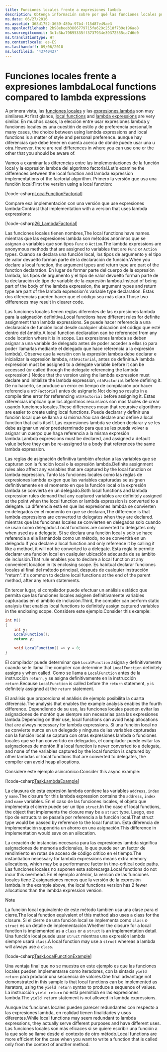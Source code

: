 ```yaml
---
title: Funciones locales frente a expresiones lambda
description: Obtenga información sobre por qué las funciones locales pueden ser una opción mejor que las expresiones lambda.
ms.date: 06/27/2016
ms.assetid: 368d1752-3659-489a-97b4-f15d87e49ae3
ms.openlocfilehash: 2b98ebeeb3866779715fa629c2518f739e196ae8
ms.sourcegitcommit: 3c1c3ba79895335ff3737934e39372555ca7d6d0
ms.translationtype: HT
ms.contentlocale: es-ES
ms.lasthandoff: 09/06/2018
ms.locfileid: "43740437"
---
```

# <a name="local-functions-compared-to-lambda-expressions"></a><span data-ttu-id="6b02a-103">Funciones locales frente a expresiones lambda</span><span class="sxs-lookup"><span data-stu-id="6b02a-103">Local functions compared to lambda expressions</span></span>

<span data-ttu-id="6b02a-104">A primera vista, las [funciones locales](programming-guide/classes-and-structs/local-functions.md) y las [expresiones lambda](lambda-expressions.md) son muy similares.</span><span class="sxs-lookup"><span data-stu-id="6b02a-104">At first glance, [local functions](programming-guide/classes-and-structs/local-functions.md) and [lambda expressions](lambda-expressions.md) are very similar.</span></span> <span data-ttu-id="6b02a-105">En muchos casos, la elección entre usar expresiones lambda y funciones locales es una cuestión de estilo y de preferencia personal,</span><span class="sxs-lookup"><span data-stu-id="6b02a-105">In many cases, the choice between using lambda expressions and local functions is a matter of style and personal preference.</span></span> <span data-ttu-id="6b02a-106">aunque hay diferencias que debe tener en cuenta acerca de dónde puede usar una u otra.</span><span class="sxs-lookup"><span data-stu-id="6b02a-106">However, there are real differences in where you can use one or the other that you should be aware of.</span></span>

<span data-ttu-id="6b02a-107">Vamos a examinar las diferencias entre las implementaciones de la función local y la expresión lambda del algoritmo factorial.</span><span class="sxs-lookup"><span data-stu-id="6b02a-107">Let's examine the differences between the local function and lambda expression implementations of the factorial algorithm.</span></span> <span data-ttu-id="6b02a-108">Primero la versión que usa una función local:</span><span class="sxs-lookup"><span data-stu-id="6b02a-108">First the version using a local function:</span></span>

[!code-csharp[LocalFunctionFactorial](../../samples/snippets/csharp/new-in-7/MathUtilities.cs#37_LocalFunctionFactorial "Recursive factorial using local function")]

<span data-ttu-id="6b02a-109">Compare esa implementación con una versión que use expresiones lambda:</span><span class="sxs-lookup"><span data-stu-id="6b02a-109">Contrast that implementation with a version that uses lambda expressions:</span></span>

[!code-csharp[26_LambdaFactorial](../../samples/snippets/csharp/new-in-7/MathUtilities.cs#38_LambdaFactorial "Recursive factorial using lambda expressions")]

<span data-ttu-id="6b02a-110">Las funciones locales tienen nombres,</span><span class="sxs-lookup"><span data-stu-id="6b02a-110">The local functions have names.</span></span> <span data-ttu-id="6b02a-111">mientras que las expresiones lambda son métodos anónimos que se asignan a variables que son tipos `Func` o `Action`.</span><span class="sxs-lookup"><span data-stu-id="6b02a-111">The lambda expressions are anonymous methods that are assigned to variables that are `Func` or `Action` types.</span></span> <span data-ttu-id="6b02a-112">Cuando se declara una función local, los tipos de argumento y el tipo de valor devuelto forman parte de la declaración de función.</span><span class="sxs-lookup"><span data-stu-id="6b02a-112">When you declare a local function, the argument types and return type are part of the function declaration.</span></span> <span data-ttu-id="6b02a-113">En lugar de formar parte del cuerpo de la expresión lambda, los tipos de argumento y el tipo de valor devuelto forman parte de la declaración de tipo de variable de la expresión lambda.</span><span class="sxs-lookup"><span data-stu-id="6b02a-113">Instead of being part of the body of the lambda expression, the argument types and return type are part of the lambda expression's variable type declaration.</span></span> <span data-ttu-id="6b02a-114">Estas dos diferencias pueden hacer que el código sea más claro.</span><span class="sxs-lookup"><span data-stu-id="6b02a-114">Those two differences may result in clearer code.</span></span>

<span data-ttu-id="6b02a-115">Las funciones locales tienen reglas diferentes de las expresiones lambda para la asignación definitiva.</span><span class="sxs-lookup"><span data-stu-id="6b02a-115">Local functions have different rules for definite assignment than lambda expressions.</span></span> <span data-ttu-id="6b02a-116">Se puede hacer referencia a una declaración de función local desde cualquier ubicación del código que esté dentro del ámbito.</span><span class="sxs-lookup"><span data-stu-id="6b02a-116">A local function declaration can be referenced from any code location where it is in scope.</span></span> <span data-ttu-id="6b02a-117">Las expresiones lambda se deben asignar a una variable de delegado antes de poder acceder a ellas (o para poder llamarlas mediante el delegado que hace referencia a la expresión lambda). Observe que la versión con la expresión lambda debe declarar e inicializar la expresión lambda, `nthFactorial`, antes de definirla.</span><span class="sxs-lookup"><span data-stu-id="6b02a-117">A lambda expression must be assigned to a delegate variable before it can be accessed (or called through the delegate referencing the lambda expression.) Notice that the version using the lambda expression must declare and initialize the lambda expression, `nthFactorial` before defining it.</span></span> <span data-ttu-id="6b02a-118">De no hacerlo, se produce un error en tiempo de compilación por hacer referencia a `nthFactorial` antes de asignarlo.</span><span class="sxs-lookup"><span data-stu-id="6b02a-118">Not doing so results in a compile time error for referencing `nthFactorial` before assigning it.</span></span>
<span data-ttu-id="6b02a-119">Estas diferencias implican que los algoritmos recursivos son más fáciles de crear usando funciones locales.</span><span class="sxs-lookup"><span data-stu-id="6b02a-119">These differences mean that recursive algorithms are easier to create using local functions.</span></span> <span data-ttu-id="6b02a-120">Puede declarar y definir una función local que se llama a sí misma.</span><span class="sxs-lookup"><span data-stu-id="6b02a-120">You can declare and define a local function that calls itself.</span></span> <span data-ttu-id="6b02a-121">Las expresiones lambda se deben declarar y se les debe asignar un valor predeterminado para que se les pueda volver a asignar un cuerpo que haga referencia a la misma expresión lambda.</span><span class="sxs-lookup"><span data-stu-id="6b02a-121">Lambda expressions must be declared, and assigned a default value before they can be re-assigned to a body that references the same lambda expression.</span></span>

<span data-ttu-id="6b02a-122">Las reglas de asignación definitiva también afectan a las variables que se capturan con la función local o la expresión lambda.</span><span class="sxs-lookup"><span data-stu-id="6b02a-122">Definite assignment rules also affect any variables that are captured by the local function or lambda expression.</span></span> <span data-ttu-id="6b02a-123">Tanto las funciones locales como las reglas de expresiones lambda exigen que las variables capturadas se asignen definitivamente en el momento en que la función local o la expresión lambda se convierta en un delegado.</span><span class="sxs-lookup"><span data-stu-id="6b02a-123">Both local functions and lambda expression rules demand that any captured variables are definitely assigned at the point when the local function or lambda expression is converted to a delegate.</span></span> <span data-ttu-id="6b02a-124">La diferencia está en que las expresiones lambda se convierten en delegados en el momento en que se declaran,</span><span class="sxs-lookup"><span data-stu-id="6b02a-124">The difference is that lambda expressions are converted to delegates when they are declared.</span></span> <span data-ttu-id="6b02a-125">mientras que las funciones locales se convierten en delegados solo cuando se usan como delegados.</span><span class="sxs-lookup"><span data-stu-id="6b02a-125">Local functions are converted to delegates only when used as a delegate.</span></span> <span data-ttu-id="6b02a-126">Si se declara una función local y solo se hace referencia a ella llamándola como un método, no se convertirá en un delegado.</span><span class="sxs-lookup"><span data-stu-id="6b02a-126">If you declare a local function and only reference it by calling it like a method, it will not be converted to a delegate.</span></span> <span data-ttu-id="6b02a-127">Esta regla le permite declarar una función local en cualquier ubicación adecuada de su ámbito de inclusión.</span><span class="sxs-lookup"><span data-stu-id="6b02a-127">That rule enables you to declare a local function at any convenient location in its enclosing scope.</span></span> <span data-ttu-id="6b02a-128">Es habitual declarar funciones locales al final del método principal, después de cualquier instrucción "return".</span><span class="sxs-lookup"><span data-stu-id="6b02a-128">It's common to declare local functions at the end of the parent method, after any return statements.</span></span>

<span data-ttu-id="6b02a-129">En tercer lugar, el compilador puede efectuar un análisis estático que permita que las funciones locales asignen definitivamente variables capturadas en el ámbito de inclusión.</span><span class="sxs-lookup"><span data-stu-id="6b02a-129">Third, the compiler can perform static analysis that enables local functions to definitely assign captured variables in the enclosing scope.</span></span> <span data-ttu-id="6b02a-130">Considere este ejemplo:</span><span class="sxs-lookup"><span data-stu-id="6b02a-130">Consider this example:</span></span>

```csharp
int M()
{
    int y;
    LocalFunction();
    return y;

    void LocalFunction() => y = 0;
}
```

<span data-ttu-id="6b02a-131">El compilador puede determinar que `LocalFunction` asigna `y` definitivamente cuando se le llama.</span><span class="sxs-lookup"><span data-stu-id="6b02a-131">The compiler can determine that `LocalFunction` definitely assigns `y` when called.</span></span> <span data-ttu-id="6b02a-132">Como se llama a `LocalFunction` antes de la instrucción `return`, `y` se asigna definitivamente en la instrucción `return`.</span><span class="sxs-lookup"><span data-stu-id="6b02a-132">Because `LocalFunction` is called before the `return` statement, `y` is definitely assigned at the `return` statement.</span></span>

<span data-ttu-id="6b02a-133">El análisis que proporciona el análisis de ejemplo posibilita la cuarta diferencia.</span><span class="sxs-lookup"><span data-stu-id="6b02a-133">The analysis that enables the example analysis enables the fourth difference.</span></span>
<span data-ttu-id="6b02a-134">Dependiendo de su uso, las funciones locales pueden evitar las asignaciones de montón que siempre son necesarias para las expresiones lambda.</span><span class="sxs-lookup"><span data-stu-id="6b02a-134">Depending on their use, local functions can avoid heap allocations that are always necessary for lambda expressions.</span></span> <span data-ttu-id="6b02a-135">Si una función local no se convierte nunca en un delegado y ninguna de las variables capturadas con la función local se captura con otras expresiones lambda o funciones locales que se han convertido en delegados, el compilador puede evitar las asignaciones de montón.</span><span class="sxs-lookup"><span data-stu-id="6b02a-135">If a local function is never converted to a delegate, and none of the variables captured by the local function is captured by other lambdas or local functions that are converted to delegates, the compiler can avoid heap allocations.</span></span> 

<span data-ttu-id="6b02a-136">Considere este ejemplo asincrónico:</span><span class="sxs-lookup"><span data-stu-id="6b02a-136">Consider this async example:</span></span>

[!code-csharp[TaskLambdaExample](../../samples/snippets/csharp/new-in-7/AsyncWork.cs#36_TaskLambdaExample "Task returning method with lambda expression")]

<span data-ttu-id="6b02a-137">La clausura de esta expresión lambda contiene las variables `address`, `index` y `name`.</span><span class="sxs-lookup"><span data-stu-id="6b02a-137">The closure for this lambda expression contains the `address`, `index` and `name` variables.</span></span> <span data-ttu-id="6b02a-138">En el caso de las funciones locales, el objeto que implementa el cierre puede ser un tipo `struct`.</span><span class="sxs-lookup"><span data-stu-id="6b02a-138">In the case of local functions, the object that implements the closure may be a `struct` type.</span></span> <span data-ttu-id="6b02a-139">Luego, ese tipo de estructura se pasaría por referencia a la función local.</span><span class="sxs-lookup"><span data-stu-id="6b02a-139">That struct type would be passed by reference to the local function.</span></span> <span data-ttu-id="6b02a-140">Esta diferencia de implementación supondría un ahorro en una asignación.</span><span class="sxs-lookup"><span data-stu-id="6b02a-140">This difference in implementation would save on an allocation.</span></span>

<span data-ttu-id="6b02a-141">La creación de instancias necesaria para las expresiones lambda significa asignaciones de memoria adicionales, lo que puede ser un factor de rendimiento en rutas de acceso de código crítico en el tiempo.</span><span class="sxs-lookup"><span data-stu-id="6b02a-141">The instantiation necessary for lambda expressions means extra memory allocations, which may be a performance factor in time-critical code paths.</span></span>
<span data-ttu-id="6b02a-142">Las funciones locales no suponen esta sobrecarga.</span><span class="sxs-lookup"><span data-stu-id="6b02a-142">Local functions do not incur this overhead.</span></span> <span data-ttu-id="6b02a-143">En el ejemplo anterior, la versión de las funciones locales tiene 2 asignaciones menos que la versión de la expresión lambda.</span><span class="sxs-lookup"><span data-stu-id="6b02a-143">In the example above, the local functions version has 2 fewer allocations than the lambda expression version.</span></span>

> [!NOTE]
> <span data-ttu-id="6b02a-144">La función local equivalente de este método también usa una clase para el cierre.</span><span class="sxs-lookup"><span data-stu-id="6b02a-144">The local function equivalent of this method also uses a class for the closure.</span></span> <span data-ttu-id="6b02a-145">Si el cierre de una función local se implementa como `class` o `struct` es un detalle de implementación.</span><span class="sxs-lookup"><span data-stu-id="6b02a-145">Whether the closure for a local function is implemented as a `class` or a `struct` is an implementation detail.</span></span> <span data-ttu-id="6b02a-146">Una función local puede usar `struct` mientras una expresión lambda siempre usará `class`.</span><span class="sxs-lookup"><span data-stu-id="6b02a-146">A local function may use a `struct` whereas a lambda will always use a `class`.</span></span>

[!code-csharp[TaskLocalFunctionExample](../../samples/snippets/csharp/new-in-7/AsyncWork.cs#29_TaskExample "Task returning method with local function")]

<span data-ttu-id="6b02a-147">Una ventaja final que no se muestra en este ejemplo es que las funciones locales pueden implementarse como iteradores, con la sintaxis `yield return` para producir una secuencia de valores.</span><span class="sxs-lookup"><span data-stu-id="6b02a-147">One final advantage not demonstrated in this sample is that local functions can be implemented as iterators, using the `yield return` syntax to produce a sequence of values.</span></span> <span data-ttu-id="6b02a-148">La instrucción `yield return` no está permitida en las expresiones lambda.</span><span class="sxs-lookup"><span data-stu-id="6b02a-148">The `yield return` statement is not allowed in lambda expressions.</span></span>

<span data-ttu-id="6b02a-149">Aunque las funciones locales pueden parecer redundantes con respecto a las expresiones lambda, en realidad tienen finalidades y usos diferentes.</span><span class="sxs-lookup"><span data-stu-id="6b02a-149">While local functions may seem redundant to lambda expressions, they actually serve different purposes and have different uses.</span></span>
<span data-ttu-id="6b02a-150">Las funciones locales son más eficaces si se quiere escribir una función a la que solo se llame desde el contexto de otro método.</span><span class="sxs-lookup"><span data-stu-id="6b02a-150">Local functions are more efficient for the case when you want to write a function that is called only from the context of another method.</span></span>
